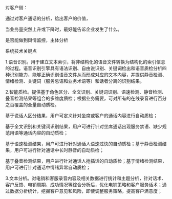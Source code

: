对客户侧：

通过对客户通话的分析，给出客户的价值，

当业务量突然上升或下降时，最好能告诉企业发生了什么。

是否能做到舆情监控，主体分析

系统技术关键点

1.语音识别。用于建立文本索引，将非结构化的语音文件转换为结构化的索引信息的过程。语音识别引擎具有语法识别、自由说识别、关键词检出和语音质检分析四种识别能力，能够正确识别语音文件从而形成对应的文本内容，并提供静音检测、情绪检测、关键词（服务忌语和业务术语等）和话者分离的识别结果。

2.智能质检。提供基于角色区分、全文识别、关键词识别、语速检测、静音检测、叠音检测结果等组合的多维度质检；根据业务需要，可对所有的在线录音进行百分之百覆盖的全量自动质检。

基于说话人区分结果，用户可定义针对坐席或客户的通话内容进行自动质检；

基于全文识别和关键词识别结果，用户可进行针对坐席通话出现服务禁语、缺少规范用语等通话内容的自动质检；

基于语速检测结果，用户可进行针对通话人语速过快的自动质检；基于静音检测结果，用户可进行针对通话中长时静音的自动质检；

基于叠音检测结果，用户进行针对通话人抢插话的自动质检；基于情绪检测结果，用户可进行针对通话中情绪异常自动质检；

3.文本分析。对电销和客服录音内容及相关数据进行统计和主题分析，针对话术、客户反馈、电销周期、成功情况等综合分析后，优化电销策略和客户服务话术；通过数据分析统计，挖掘客户意见和风险，即使调整服务策略，提高客户满意度；